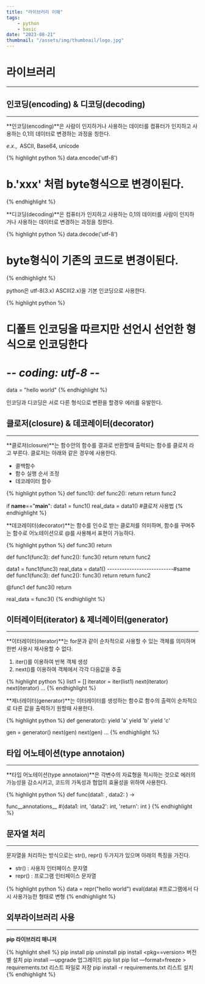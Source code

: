 ```yaml
---
title: "라이브러리 이해"
tags:
    - python
    - basic
date: "2023-08-21"
thumbnail: "/assets/img/thumbnail/logo.jpg"
---
```


# **라이브러리**
---
## **인코딩(encoding) & 디코딩(decoding)**
---
**인코딩(encoding)**은 사람이 인지하거나 사용하는 데이터를 컴퓨터가 인지하고 사용하는 0,1의 데이터로 변경하는 과정을 칭한다.

$e.x.,\;$ ASCII, Base64, unicode

{% highlight python %}
data.encode('utf-8')
# b.'xxx' 처럼 byte형식으로 변경이된다.
{% endhighlight %}

**디코딩(decoding)**은 컴퓨터가 인지하고 사용하는 0,1의 데이터를 사람이 인지하거나 사용하는 데이터로 변경하는 과정을 칭한다.

{% highlight python %}
data.decode('utf-8')
# byte형식이 기존의 코드로 변경이된다.
{% endhighlight %}

python은 utf-8(3.x) ASCII(2.x)을 기본 인코딩으로 사용한다.

{% highlight python %}
# 디폴트 인코딩을 따르지만 선언시 선언한 형식으로 인코딩한다
# -*- coding: utf-8 -*-
data = "hello world"
{% endhighlight %}

인코딩과 디코딩은 서로 다른 형식으로 변환을 할경우 에러를 유발한다.

## **클로저(closure) & 데코레이터(decorator)**
---
**클로저(closure)**는 함수안의 함수를 결과로 반환할때 출력되는 함수를 클로저 라고 부른다. 클로저는 아래와 같은 경우에 사용한다.

* 콜백함수
* 함수 실행 순서 조정
* 데코레이터 함수

{% highlight python %}
def func1():
  def func2():
    return <output2>
  return func2

if __name__=="__main__":
  data1 = func1()
  real_data = data1() #클로저 사용법
{% endhighlight %}

**데코레이터(decorator)**는 함수를 인수로 받는 클로저를 의미하며, 함수를 꾸며주는 함수로 어노테이션으로 @를 사용해서 표현이 가능하다.

{% highlight python %}
def func3()
  return <output3>

def func1(func3):
  def func2():
    func3()
    return <output2>
  return func2

data1 = func1(func3)
real_data = data1()
---------------------------#same
def func1(func3):
  def func2():
    func3()
    return <output2>
  return func2

@func1
def func3()
  return <output3>

real_data = func3()
{% endhighlight %}

## **이터레이터(iterator) & 제너레이터(generator)**
---
**이터레이터(iterator)**는 for문과 같이 순차적으로 사용할 수 있는 객체를 의미하며 한번 사용시 재사용할 수 없다.

1. iter()를 이용하여 반복 객체 생성
2. next()를 이용하여 객체에서 각각 다음값을 추출

{% highlight python %}
list1 = []
iterator = iter(list1)
next(iterator)
next(iterator)
...
{% endhighlight %}

**제너레이터(generator)**는 이터레이터를 생성하는 함수로 함수의 출력이 순차적으로 다른 값을 출력하기 원할때 사용한다.

{% highlight python %}
def generator():
  yield 'a'
  yield 'b'
  yield 'c'

gen = generator()
next(gen)
next(gen)
...
{% endhighlight %}

## **타입 어노테이션(type annotaion)**
---
**타입 어노테이션(type annotaion)**은 각변수의 자료형을 적시하는 것으로 에러의 가능성을 감소시키고, 코드의 가독성과 협업의 효율성을 위하여 사용한다.

{% highlight python %}
def func(data1: <type>, data2: <type>) -> <type>

func__annotations__
#{data1: int, 'data2': int, 'return': int }
{% endhighlight %}

## **문자열 처리**
---
문자열을 처리하는 방식으로는 str(), repr() 두가지가 있으며 아래의 특징을 가진다.

* str() : 사용자 인터페이스 문자열
* repr() : 프로그램 인터페이스 문자열

{% highlight python %}
data = repr("hello world")
eval(data) #프로그램에서 다시 사용가능한 형태로 변형
{% endhighlight %}

## **외부라이브러리 사용**
---
**pip 라이브러리 매니저**

{% highlight shell %}
pip install <pkg>
pip uninstall <pkg>
pip install <pkg==version> 버전별 설치
pip install —upgrade <pkg> 업그레이드
pip list
pip list —format=freeze > requirements.txt 리스트 파일로 저장
pip install -r requirements.txt 리스트 설치
{% endhighlight %}

